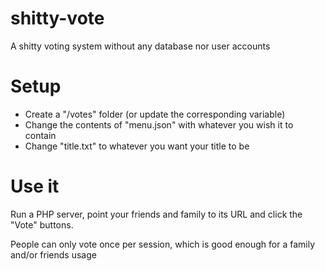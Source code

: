 # shitty-vote

A shitty voting system without any database nor user accounts

# Setup
- Create a "/votes" folder (or update the corresponding variable)
- Change the contents of "menu.json" with whatever you wish it to contain
- Change "title.txt" to whatever you want your title to be

# Use it
Run a PHP server, point your friends and family to its URL and click the "Vote" buttons.

People can only vote once per session, which is good enough for a family and/or friends usage
